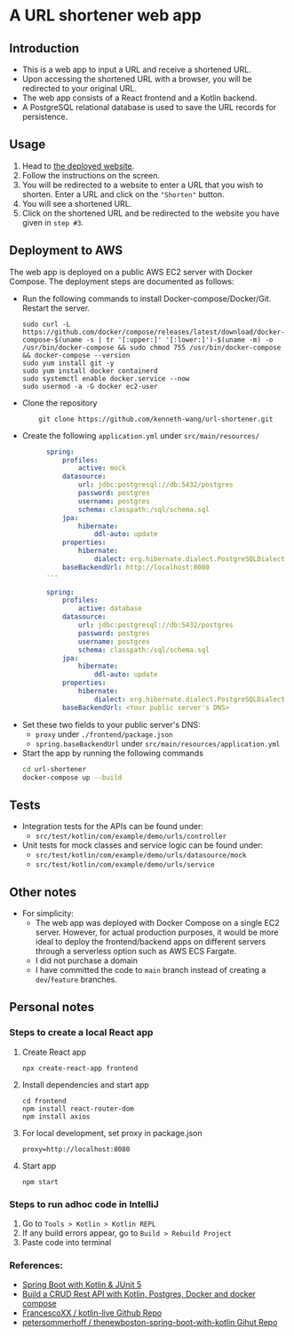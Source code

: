 # A URL shortener web app

## Introduction
- This is a web app to input a URL and receive a shortened URL.
- Upon accessing the shortened URL with a browser, you will be redirected to your original URL.
- The web app consists of a React frontend and a Kotlin backend.
- A PostgreSQL relational database is used to save the URL records for persistence.

## Usage
1. Head to [the deployed website](http://ec2-13-213-0-245.ap-southeast-1.compute.amazonaws.com/).
2. Follow the instructions on the screen.
3. You will be redirected to a website to enter a URL that you wish to shorten. Enter a URL and click on the `"Shorten"` button.
4. You will see a shortened URL.
5. Click on the shortened URL and be redirected to the website you have given in `step #3`.

## Deployment to AWS
The web app is deployed on a public AWS EC2 server with Docker Compose. The deployment steps are documented as follows:

- Run the following commands to install Docker-compose/Docker/Git. Restart the server. 
    ```shell
    sudo curl -L https://github.com/docker/compose/releases/latest/download/docker-compose-$(uname -s | tr '[:upper:]' '[:lower:]')-$(uname -m) -o /usr/bin/docker-compose && sudo chmod 755 /usr/bin/docker-compose && docker-compose --version
    sudo yum install git -y
    sudo yum install docker containerd
    sudo systemctl enable docker.service --now
    sudo usermod -a -G docker ec2-user
    ```
- Clone the repository
    ```shell
        git clone https://github.com/kenneth-wang/url-shortener.git
    ```
- Create the following `application.yml` under `src/main/resources/`
  ```.yaml
        spring:
            profiles:
                active: mock
            datasource:
                url: jdbc:postgresql://db:5432/postgres
                password: postgres
                username: postgres
                schema: classpath:/sql/schema.sql
            jpa:
                hibernate:
                    ddl-auto: update
            properties:
                hibernate:
                    dialect: org.hibernate.dialect.PostgreSQLDialect
            baseBackendUrl: http://localhost:8080
        ---
        
        spring:
            profiles:
                active: database
            datasource:
                url: jdbc:postgresql://db:5432/postgres
                password: postgres
                username: postgres
                schema: classpath:/sql/schema.sql
            jpa:
                hibernate:
                    ddl-auto: update
            properties:
                hibernate:
                    dialect: org.hibernate.dialect.PostgreSQLDialect
            baseBackendUrl: <Your public server's DNS>
  ``` 
- Set these two fields to your public server's DNS:
  - `proxy` under `./frontend/package.json`
  - `spring.baseBackendUrl` under `src/main/resources/application.yml`
- Start the app by running the following commands
    ```sh
    cd url-shortener
    docker-compose up --build
    ```

## Tests
- Integration tests for the APIs can be found under:
  - `src/test/kotlin/com/example/demo/urls/controller`
- Unit tests for mock classes and service logic can be found under:
  - `src/test/kotlin/com/example/demo/urls/datasource/mock`
  - `src/test/kotlin/com/example/demo/urls/service`

## Other notes
- For simplicity:
  - The web app was deployed with Docker Compose on a single EC2 server. However, for actual production purposes, it would be more ideal to deploy the frontend/backend apps on different servers through a serverless option such as AWS ECS Fargate.
  - I did not purchase a domain
  - I have committed the code to `main` branch instead of creating a `dev`/`feature` branches. 

## Personal notes
### Steps to create a local React app
1. Create React app
    ```shell
    npx create-react-app frontend 
    ```

2. Install dependencies and start app
    ```shell
    cd frontend
    npm install react-router-dom
    npm install axios
    ```
   
3. For local development, set proxy in package.json
    ```
    proxy=http://localhost:8080
    ```
   
4. Start app
    ```shell
    npm start
    ```

### Steps to run adhoc code in IntelliJ
1. Go to `Tools > Kotlin > Kotlin REPL`
2. If any build errors appear, go to `Build > Rebuild Project`
3. Paste code into terminal

### References:
- [Spring Boot with Kotlin & JUnit 5](https://www.youtube.com/watch?v=TJcshrJOnsE)
- [Build a CRUD Rest API with Kotlin, Postgres, Docker and docker compose](https://www.youtube.com/watch?v=BbT1PCAOS2s)
- [FrancescoXX / kotlin-live Github Repo](https://github.com/FrancescoXX/kotlin-live/tree/main)
- [petersommerhoff / thenewboston-spring-boot-with-kotlin Gihut Repo](https://github.com/petersommerhoff/thenewboston-spring-boot-with-kotlin)
